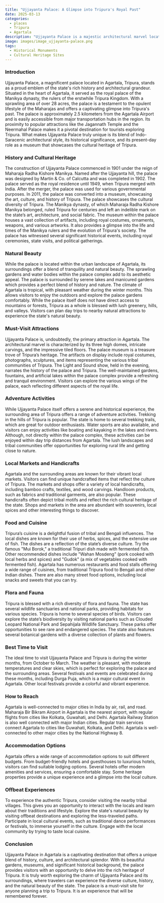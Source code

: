 ```yaml
---
title: "Ujjayanta Palace: A Glimpse into Tripura's Royal Past"
date: 2025-03-13
categories:
  - places
  - Tripura
  - Agartala
description: "Ujjayanta Palace is a majestic architectural marvel located in Agartala, Tripura. Built during the 19th century by King Maharaja Bir Chandra Manikya, it serves as a symbol of the region's rich royal heritage. The palace showcases a unique blend of Mughal and Gothic architectural styles and houses a museum that offers insights into Tripura's history and culture."
image: images/image_ujjayanta-palace.png
tags: 
  - Historical Monuments
  - Cultural Heritage Sites
---
```



### **Introduction**

Ujjayanta Palace, a magnificent palace located in Agartala, Tripura, stands as a proud emblem of the state's rich history and architectural grandeur. Situated in the heart of Agartala, it served as the royal palace of the Manikya dynasty, the rulers of the erstwhile Tripura Kingdom. With a sprawling area of over 28 acres, the palace is a testament to the opulent lifestyle of the Maharajas and offers a captivating glimpse into Tripura's past. The palace is approximately 2.5 kilometers from the Agartala Airport and is easily accessible from major transportation hubs in the region. Its proximity to popular attractions like the Jagannath Temple and the Neermahal Palace makes it a pivotal destination for tourists exploring Tripura. What makes Ujjayanta Palace truly unique is its blend of Indo-Saracenic architectural style, its historical significance, and its present-day role as a museum that showcases the cultural heritage of Tripura.

### **History and Cultural Heritage**

The construction of Ujjayanta Palace commenced in 1901 under the reign of Maharaja Radha Kishore Manikya. Named after the Ujjayanta hill, the palace was designed by Martin & Co. of Calcutta and was completed in 1902. The palace served as the royal residence until 1949, when Tripura merged with India. After the merger, the palace was used for various governmental purposes. In 2011, the palace was converted into a museum, showcasing the art, culture, and history of Tripura. The palace showcases the cultural diversity of Tripura. The Manikya dynasty, of which Maharaja Radha Kishore Manikya belonged, ruled Tripura for centuries and left an indelible mark on the state’s art, architecture, and social fabric. The museum within the palace houses a vast collection of artifacts, including royal costumes, ornaments, weapons, and various artworks. It also provides a glimpse into the life and times of the Manikya rulers and the evolution of Tripura's society. The palace has witnessed several significant historical events, including royal ceremonies, state visits, and political gatherings.

### **Natural Beauty**

While the palace is located within the urban landscape of Agartala, its surroundings offer a blend of tranquility and natural beauty. The sprawling gardens and water bodies within the palace complex add to its aesthetic appeal. The palace is surrounded by serene lakes and manicured gardens which provides a perfect blend of history and nature. The climate of Agartala is tropical, with pleasant weather during the winter months. This allows visitors to enjoy the outdoors and explore the palace gardens comfortably. While the palace itself does not have direct access to mountains or forests, Tripura as a whole is blessed with lush greenery, hills, and valleys. Visitors can plan day trips to nearby natural attractions to experience the state's natural beauty.

### **Must-Visit Attractions**

Ujjayanta Palace is, undoubtedly, the primary attraction in Agartala. <placeholder image tag for Ujjayanta Palace Exterior>The architectural marvel is characterized by its three high domes, intricate carvings, and the impressive tiled floors. The palace museum is a treasure trove of Tripura’s heritage. <placeholder image tag for Ujjayanta Palace Museum Interior> The artifacts on display include royal costumes, photographs, sculptures, and items representing the various tribal communities of Tripura. The Light and Sound show, held in the evening, narrates the history of the palace and Tripura. The well-maintained gardens, fountains, and artificial lakes within the palace complex provide a refreshing and tranquil environment. Visitors can explore the various wings of the palace, each reflecting different aspects of the royal life.

### **Adventure Activities**

While Ujjayanta Palace itself offers a serene and historical experience, the surrounding area of Tripura offers a range of adventure activities. Trekking in the hills of Tripura is popular. The state is home to several trekking trails, which are great for outdoor enthusiasts. Water sports are also available, and visitors can enjoy activities like boating and kayaking in the lakes and rivers. Although, not directly within the palace complex, these activities can be enjoyed within day trip distances from Agartala. The lush landscapes and tribal communities offer opportunities for exploring rural life and getting close to nature.

### **Local Markets and Handicrafts**

Agartala and the surrounding areas are known for their vibrant local markets. Visitors can find unique handcrafted items that reflect the culture of Tripura. The markets and shops offer a variety of local handicrafts, including bamboo crafts, textiles, and wood carvings. Handloom products, such as fabrics and traditional garments, are also popular. These handicrafts often depict tribal motifs and reflect the rich cultural heritage of the state. Shops and markets in the area are abundant with souvenirs, local spices and other interesting things to discover.

### **Food and Cuisine**

Tripura’s cuisine is a delightful fusion of tribal and Bengali influences. The local dishes are known for their use of herbs, spices, and the extensive use of fish. The dishes are a reflection of the state’s diverse culture. Try the famous "Mui Borok," a traditional Tripuri dish made with fermented fish. Other recommended dishes include "Wahan Mosdeng" (pork cooked with local herbs and spices) and "Gudok" (a mix of vegetables cooked with fermented fish). Agartala has numerous restaurants and food stalls offering a wide range of cuisines, from traditional Tripura food to Bengali and other Indian dishes. There are also many street food options, including local snacks and sweets that you can try.

### **Flora and Fauna**

Tripura is blessed with a rich diversity of flora and fauna. The state has several wildlife sanctuaries and national parks, providing habitats for various species. Tripura is home to several species of birds. Visitors can explore the state’s biodiversity by visiting national parks such as Clouded Leopard National Park and Sepahijala Wildlife Sanctuary. These parks offer opportunities to see rare and endangered species. The state also features several botanical gardens with a diverse collection of plants and flowers.

### **Best Time to Visit**

The ideal time to visit Ujjayanta Palace and Tripura is during the winter months, from October to March. <placeholder image tag for Ujjayanta Palace during Durga Puja Festival>The weather is pleasant, with moderate temperatures and clear skies, which is perfect for exploring the palace and the surrounding areas. Several festivals and events are celebrated during these months, including Durga Puja, which is a major cultural event in Agartala. Other local festivals provide a colorful and vibrant experience.

### **How to Reach**

Agartala is well-connected to major cities in India by air, rail, and road. Maharaja Bir Bikram Airport in Agartala is the nearest airport, with regular flights from cities like Kolkata, Guwahati, and Delhi. <placeholder image tag for Agartala Airport Exterior> Agartala Railway Station is also well connected with major Indian cities. Regular train services connect Agartala to cities like Guwahati, Kolkata, and Delhi. Agartala is well-connected to other major cities by the National Highway 8.

### **Accommodation Options**

Agartala offers a wide range of accommodation options to suit different budgets. From budget-friendly hotels and guesthouses to luxurious hotels, visitors can find suitable lodging options. Several hotels offer modern amenities and services, ensuring a comfortable stay. Some heritage properties provide a unique experience and a glimpse into the local culture.

### **Offbeat Experiences**

To experience the authentic Tripura, consider visiting the nearby tribal villages. This gives you an opportunity to interact with the locals and learn about their traditions and lifestyle. <placeholder image tag for tribal village> Explore the state's natural beauty by visiting offbeat destinations and exploring the less-traveled paths. Participate in local cultural events, such as traditional dance performances or festivals, to immerse yourself in the culture. Engage with the local community by trying to taste local cuisine.

### **Conclusion**

Ujjayanta Palace in Agartala is a captivating destination that offers a unique blend of history, culture, and architectural splendor. With its beautiful gardens, museums, and significant historical background, the palace provides visitors with an opportunity to delve into the rich heritage of Tripura. It is truly worth exploring the charm of Ujjayanta Palace and its surroundings, where travelers can experience the diverse culture, history, and the natural beauty of the state. The palace is a must-visit site for anyone planning a trip to Tripura. It is an experience that will be remembered forever.


